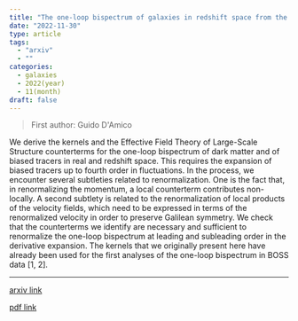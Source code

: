```yaml
---
title: "The one-loop bispectrum of galaxies in redshift space from the Effective Field Theory of Large-Scale Structure"
date: "2022-11-30"
type: article
tags:
  - "arxiv"
  - ""
categories:
  - galaxies
  - 2022(year)
  - 11(month)
draft: false
---
```


> First author: Guido D'Amico

 We derive the kernels and the Effective Field Theory of Large-Scale Structure
counterterms for the one-loop bispectrum of dark matter and of biased tracers
in real and redshift space. This requires the expansion of biased tracers up to
fourth order in fluctuations. In the process, we encounter several subtleties
related to renormalization. One is the fact that, in renormalizing the
momentum, a local counterterm contributes non-locally. A second subtlety is
related to the renormalization of local products of the velocity fields, which
need to be expressed in terms of the renormalized velocity in order to preserve
Galilean symmetry. We check that the counterterms we identify are necessary and
sufficient to renormalize the one-loop bispectrum at leading and subleading
order in the derivative expansion. The kernels that we originally present here
have already been used for the first analyses of the one-loop bispectrum in
BOSS data [1, 2].

---
[arxiv link](http://arxiv.org/abs/2211.17130v1)

[pdf link](http://arxiv.org/pdf/2211.17130v1)